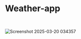 # Weather-app
<br />
    
![Screenshot 2025-03-20 034357](https://github.com/user-attachments/assets/6f7556f2-d7bf-4871-850b-a8b333eb3a48)
